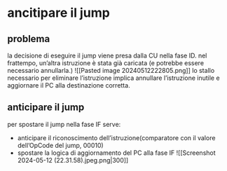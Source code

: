 # ancitipare il jump
## problema
la decisione di eseguire il jump viene presa dalla CU nella fase ID. nel frattempo, un’altra istruzione è stata già caricata (e potrebbe essere necessario annullarla.)
![[Pasted image 20240512222805.png]]
lo stallo necessario per eliminare l’istruzione implica annullare l’istruzione inutile e aggiornare il PC alla destinazione corretta.
## anticipare il jump
per spostare il jump nella fase IF serve:
- anticipare il riconoscimento dell’istruzione(comparatore con il valore dell’OpCode del jump, 00010)
- spostare la logica di aggiornamento del PC alla fase IF
![[Screenshot 2024-05-12 (22.31.58).jpeg.png|300]]
